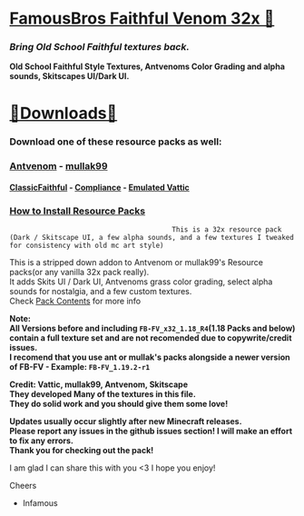 # [FamousBros Faithful Venom 32x 🎥]()  
### ___Bring Old School Faithful textures back.___
__Old School Faithful Style Textures, Antvenoms Color Grading and alpha sounds, Skitscapes UI/Dark UI.__    

# [🔗Downloads🔗](https://github.com/InfamousMusicify/FamousBros-Faithful-Venom/blob/master/Downloads.md)

### Download one of these resource packs as well:  
### [Antvenom](https://antvenom.com/files) - [mullak99](https://www.curseforge.com/minecraft/texture-packs/mullak99s-faithful-32x)      
#### [ClassicFaithful](https://github.com/classicfaithful) - [Compliance](https://compliancepack.net/) - [Emulated Vattic](https://github.com/emulatedvattic)      

### [How to Install Resource Packs](https://minecraft.fandom.com/wiki/Tutorials/Loading_a_resource_pack)   

~~~  
                                        This is a 32x resource pack    
(Dark / Skitscape UI, a few alpha sounds, and a few textures I tweaked for consistency with old mc art style)     
~~~
This is a stripped down addon to Antvenom or mullak99's Resource packs(or any vanilla 32x pack really).     
It adds Skits UI / Dark UI, Antvenoms grass color grading, select alpha sounds for nostalgia, and a few custom textures.   
Check [Pack Contents](https://github.com/InfamousMusicify/FamousBros-Faithful-Venom/blob/master/Pack_Contents.md) for more info   

__Note:  
All Versions before and including `FB-FV_x32_1.18_R4`(1.18 Packs and below) contain a full texture set and are not recomended due to copywrite/credit issues.      
I recomend that you use ant or mullak's packs alongside a newer version of FB-FV - Example: `FB-FV_1.19.2-r1`__      
    
__Credit: Vattic, mullak99, Antvenom, Skitscape       
They developed Many of the textures in this file.     
They do solid work and you should give them some love!__     

__Updates usually occur slightly after new Minecraft releases.      
Please report any issues in the github issues section!  I will make an effort to fix any errors.     
Thank you for checking out the pack!__     

I am glad I can share this with you <3 I hope you enjoy!       

Cheers  

- Infamous  
